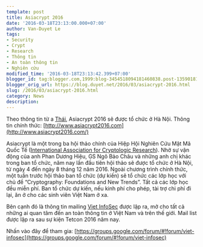 ```yaml
---
template: post
title: Asiacrypt 2016
date: '2016-03-18T23:13:00.000+07:00'
author: Van-Duyet Le
tags:
- Security
- Crypt
- Research
- Thông tin
- An toàn thông tin
- Nghiên cứu
modified_time: '2016-03-18T23:13:42.399+07:00'
blogger_id: tag:blogger.com,1999:blog-3454518094181460838.post-1359018167700488405
blogger_orig_url: https://blog.duyet.net/2016/03/asiacrypt-2016.html
slug: /2016/03/asiacrypt-2016.html
category: News
description: 
---
```


Theo thông tin từ a [Thái](http://vnhacker.blogspot.com/), Asiacrypt 2016 sẽ được tổ chức ở Hà Nội. Thông tin chính thức: [http://www.asiacrypt2016.com](http://www.asiacrypt2016.com/)

Asiacrypt là một trong ba hội thảo chính của Hiệp Hội Nghiên Cứu Mật Mã Quốc Tế ([International Association for Cryptologic Research](https://www.iacr.org/)). Nhờ sự vận động của anh Phan Dương Hiệu, GS Ngô Bảo Châu và những anh chị khác trong ban tổ chức, năm nay lần đầu tiên hội thảo sẽ được tổ chức ở Hà Nội, từ ngày 4 đến ngày 8 tháng 12 năm 2016.
Ngoài chương trình chính thức, một tuần trước hội thảo ban tổ chức (dự kiến) sẽ tổ chức các lớp học với chủ đề “Cryptography: Foundations and New Trends”. Tất cả các lớp học đều miễn phí. Ban tổ chức dự kiến, nếu kinh phí cho phép, tài trợ chi phí đi lại, ăn ở cho các sinh viên Việt Nam ở xa.

Bên cạnh đó là thông tin mailing [Viet InfoSec](https://groups.google.com/forum/#!forum/viet-infosec) được lập ra, mở cho tất cả những ai quan tâm đến an toàn thông tin ở Việt Nam và trên thế giới. Mail list được lập ra sau sự kiện Tetcon 2016 năm nay.

Nhấn vào đây để tham gia: [https://groups.google.com/forum/#!forum/viet-infosec](https://groups.google.com/forum/#!forum/viet-infosec)
